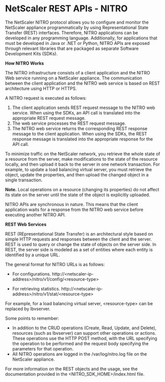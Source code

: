 # NetScaler REST APIs - NITRO
The NetScaler NITRO protocol allows you to configure and monitor the NetScaler appliance programmatically by using Representational State Transfer (REST) interfaces. Therefore, NITRO applications can be developed in any programming language. Additionally, for applications that must be developed in Java or .NET or Python, NITRO APIs are exposed through relevant libraries that are packaged as separate Software Development Kits (SDKs).

**How NITRO Works**

The NITRO infrastructure consists of a client application and the NITRO Web service running on a NetScaler appliance. The communication between the client application and the NITRO web service is based on REST architecture using HTTP or HTTPS.

A NITRO request is executed as follows:

1. The client application sends REST request message to the NITRO web service. When using the SDKs, an API call is translated into the appropriate REST request message.
2. The web service processes the REST request message.
3. The NITRO web service returns the corresponding REST response message to the client application. When using the SDKs, the REST response message is translated into the appropriate response for the API call.

To minimize traffic on the NetScaler network, you retrieve the whole state of a resource from the server, make modifications to the state of the resource locally, and then upload it back to the server in one network transaction. For example, to update a load balancing virtual server, you must retrieve the object, update the properties, and then upload the changed object in a single transaction.

**Note.** Local operations on a resource (changing its properties) do not affect its state on the server until the state of the object is explicitly uploaded.

NITRO APIs are synchronous in nature. This means that the client application waits for a response from the NITRO web service before executing another NITRO API.

**REST Web Services**

REST (REpresentational State Transfer) is an architectural style based on simple HTTP requests and responses between the client and the server. REST is used to query or change the state of objects on the server side. In REST, the server side is modeled as a set of entities where each entity is identified by a unique URL.

The general format for NITRO URLs is as follows:

* For configurations. http://&lt;netscaler-ip-address&gt;/nitro/v1/config/&lt;resource-type&gt;

* For retrieving statistics. http://&lt;netscaler-ip-address&gt;/nitro/v1/stat/&lt;resource-type&gt;

For example, for a load balancing virtual server, &lt;resource-type&gt; can be replaced by lbvserver.

Some points to remember:

* In addition to the CRUD operations (Create, Read, Update, and Delete), resources (such as lbvserver) can support other operations or actions. These operations use the HTTP POST method, with the URL specifying the operation to be performed and the request body specifying the parameters for that operation.
* All NITRO operations are logged in the /var/log/nitro.log file on the NetScaler appliance.

For more information on the REST objects and the usage, see the documentation provided in the &lt;NITRO\_SDK\_HOME&gt;/index.html file.
